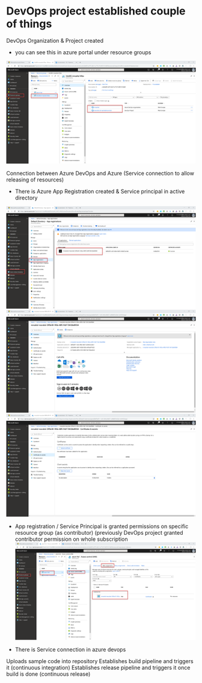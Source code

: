# DevOps project established couple of things

DevOps Organization & Project created
- you can see this in azure portal under resource groups

![image.png](/.attachments/image-930c9a21-83bf-43a3-866d-aac5f3ad5bbe.png)

Connection between Azure DevOps and Azure (Service connection to allow releasing of resources)

- There is Azure App Registration created & Service principal in active directory

![image.png](/.attachments/image-da6d7c26-11d3-4fd6-8a28-db6807378b1d.png)
![image.png](/.attachments/image-0c1d8d6b-eba3-4809-84c5-68ad7ffc096d.png)
![image.png](/.attachments/image-5a109d08-dcf3-4b20-9b69-889b0f39d5e5.png)

- App registration / Service Principal is granted permissions on specific resource group (as contributor)
  (previously DevOps project granted contributor permission on whole subscription 
![image.png](/.attachments/image-e9b37e0c-901b-4bb2-8a14-6883782d3e7f.png)

- There is Service connection in azure devops 




Uploads sample code into repository
Establishes build pipeline and triggers it (continuous integration)
Establishes release pipeline and triggers it once build is done (continuous release)